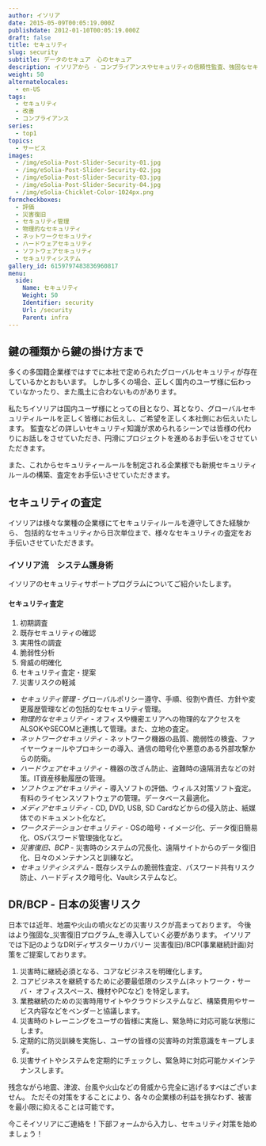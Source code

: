 ```yaml
---
author: イソリア
date: 2015-05-09T00:05:19.000Z
publishdate: 2012-01-10T00:05:19.000Z
draft: false
title: セキュリティ
slug: security
subtitle: データのセキュア　心のセキュア
description: イソリアから - コンプライアンスやセキュリティの信頼性監査、強固なセキュリティをソフト＆ハードにて実装。システムも心もセキュアに
weight: 50
alternatelocales:
  - en-US
tags:
  - セキュリティ
  - 改善
  - コンプライアンス
series:
  - top1
topics:
  - サービス
images:
  - /img/eSolia-Post-Slider-Security-01.jpg
  - /img/eSolia-Post-Slider-Security-02.jpg
  - /img/eSolia-Post-Slider-Security-03.jpg
  - /img/eSolia-Post-Slider-Security-04.jpg  
  - /img/eSolia-Chicklet-Color-1024px.png
formcheckboxes:
  - 評価
  - 災害復旧
  - セキュリティ管理
  - 物理的なセキュリティ
  - ネットワークセキュリティ
  - ハードウェアセキュリティ
  - ソフトウェアセキュリティ
  - セキュリティシステム
gallery_id: 6159797483836960817
menu:
  side:
    Name: セキュリティ
    Weight: 50
    Identifier: security
    Url: /security
    Parent: infra
---
```

## 鍵の種類から鍵の掛け方まで

多くの多国籍企業様ではすでに本社で定められたグローバルセキュリティが存在しているかとおもいます。
しかし多くの場合、正しく国内のユーザ様に伝わっていなかったり、また風土に合わないものがあります。

私たちイソリアは国内ユーザ様にとっての目となり、耳となり、グローバルセキュリティルールを正しく皆様にお伝えし、ご希望を正しく本社側にお伝えいたします。
監査などの詳しいセキュリティ知識が求められるシーンでは皆様の代わりにお話しをさせていただき、円滑にプロジェクトを進めるお手伝いをさせていただきます。

また、これからセキュリティールールを制定される企業様でも新規セキュリティルールの構築、査定をお手伝いさせていただきます。

## セキュリティの査定

イソリアは様々な業種の企業様にてセキュリティルールを遵守してきた経験から、
包括的なセキュリティから日次単位まで、様々なセキュリティの査定をお手伝いさせていただきます。

### イソリア流　システム護身術

イソリアのセキュリティサポートプログラムについてご紹介いたします。

<div class="esolia-card-panel blue-grey darken-4 z-depth-1">
  <h4 class="center green-text text-accent-3">セキュリティ査定</h4>
    <ol>
      <li class="white-text">初期調査</li>
      <li class="white-text">既存セキュリティの確認</li>
      <li class="white-text">実用性の調査</li>
      <li class="white-text">脆弱性分析</li>
      <li class="white-text">脅威の明確化</li>
      <li class="white-text">セキュリティ査定・提案</li>
      <li class="white-text">災害リスクの軽減</li>
    </ol>
</div>

* _セキュリティ管理_ - グローバルポリシー遵守、手順、役割や責任、方針や変更履歴管理などの包括的なセキュリティ管理。
* _物理的なセキュリティ_ - オフィスや機密エリアへの物理的なアクセスをALSOKやSECOMと連携して管理。また、立地の査定。
* _ネットワークセキュリティ_ - ネットワーク機器の品質、脆弱性の検査、ファイヤーウォールやプロキシーの導入、通信の暗号化や悪意のある外部攻撃からの防衛。
* _ハードウェアセキュリティ_ - 機器の改ざん防止、盗難時の遠隔消去などの対策。IT資産移動履歴の管理。
* _ソフトウェアセキュリティ_ - 導入ソフトの評価、ウィルス対策ソフト査定。有料のライセンスソフトウェアの管理。データベース最適化。
* _メディアセキュリティ_ - CD, DVD, USB, SD Cardなどからの侵入防止、紙媒体でのドキュメント化など。
* _ワークステーションセキュリティ_ - OSの暗号・イメージ化、データ復旧簡易化、OSパスワード管理強化など。
* _災害復旧、BCP_ - 災害時のシステムの冗長化、遠隔サイトからのデータ復旧化、日々のメンテナンスと訓練など。
* _セキュリティシステム_ - 既存システムの脆弱性査定、パスワード共有リスク防止、ハードディスク暗号化、Vaultシステムなど。

## DR/BCP - 日本の災害リスク

日本では近年、地震や火山の噴火などの災害リスクが高まっております。
今後はより強固な_災害復旧プログラム_を導入していく必要があります。
イソリアでは下記のようなDR(ディザスターリカバリー 災害復旧)/BCP(事業継続計画)対策をご提案しております。

1. 災害時に継続必須となる、コアなビジネスを明確化します。
1. コアビジネスを継続するために必要最低限のシステム(ネットワーク・サーバ・ オフィススペース、機材やPCなど) を特定します。
1. 業務継続のための災害時用サイトやクラウドシステムなど、構築費用やサービス内容などをベンダーと協議します。
1. 災害時のトレーニングをユーザの皆様に実施し、緊急時に対応可能な状態にします。
1. 定期的に防災訓練を実施し、ユーザの皆様の災害時の対策意識をキープします。
1. 災害サイトやシステムを定期的にチェックし、緊急時に対応可能かメインテナンスします。

残念ながら地震、津波、台風や火山などの脅威から完全に逃げるすべはございません。
ただその対策をすることにより、各々の企業様の利益を損なわず、被害を最小限に抑えることは可能です。

今こそイソリアにご連絡を！下部フォームから入力し、セキュリティ対策を始めましょう！
